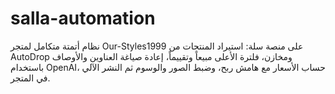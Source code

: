 # salla-automation
نظام أتمتة متكامل لمتجر Our-Styles1999 على منصة سلة: استيراد المنتجات من AutoDrop ومخازن، فلترة الأعلى مبيعاً وتقييماً، إعادة صياغة العناوين والأوصاف باستخدام OpenAI، حساب الأسعار مع هامش ربح، وضبط الصور والوسوم ثم النشر الآلي في المتجر.
